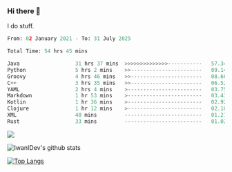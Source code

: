 ### Hi there 👋
I do stuff.

<!--START_SECTION:waka-->

```python
From: 02 January 2021 - To: 31 July 2025

Total Time: 54 hrs 45 mins

Java                  31 hrs 37 mins  >>>>>>>>>>>>>>-----------   57.34 %
Python                5 hrs 2 mins    >>-----------------------   09.14 %
Groovy                4 hrs 46 mins   >>-----------------------   08.66 %
C++                   3 hrs 35 mins   >>-----------------------   06.52 %
YAML                  2 hrs 4 mins    >------------------------   03.75 %
Markdown              1 hr 53 mins    >------------------------   03.43 %
Kotlin                1 hr 36 mins    >------------------------   02.92 %
Clojure               1 hr 12 mins    >------------------------   02.18 %
XML                   40 mins         -------------------------   01.21 %
Rust                  33 mins         -------------------------   01.02 %
```

<!--END_SECTION:waka-->

![](https://komarev.com/ghpvc/?username=IwanIDev&color=orange)

![IwanIDev's github stats](https://github-readme-stats.vercel.app/api?username=IwanIDev&count_private=true&show_icons=true&theme=gruvbox&include_all_commits=true)

[![Top Langs](https://github-readme-stats.vercel.app/api/top-langs/?username=IwanIDev&theme=gruvbox)](https://github.com/anuraghazra/github-readme-stats)
